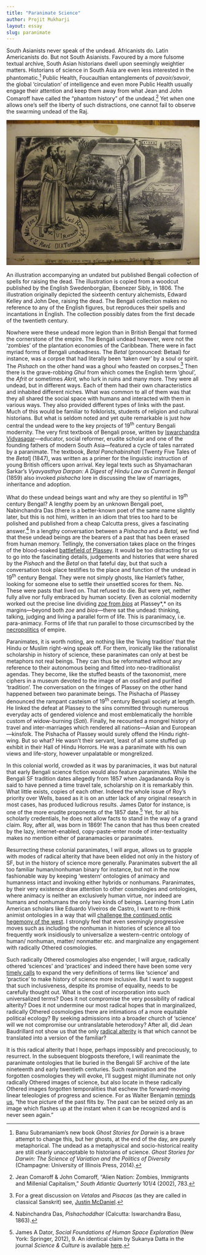 ```yaml
---
title: "Paranimate Science"
author: Projit Mukharji
layout: essay
slug: paranimate
---
```


South Asianists never speak of the undead. Africanists do. Latin
Americanists do. But not South Asianists. Favoured by a more fulsome
textual archive, South Asian historians dwell upon seemingly weightier
matters. Historians of science in South Asia are even less interested in
the phantomatic.[^1] Public Health, Foucaultian entanglements of
*pavoir/savoir*, the global ‘circulation’ of intelligence and even more
Public Health usually engage their attention and keep them away from
what Jean and John Comaroff have called the “phantom history” of the
undead.[^2] Yet when one allows one’s self the liberty of such
distractions, one cannot fail to observe the swarming undead of the Raj.

![](Mukharji-Indrajal.jpg)

<figcaption>
An illustration accompanying an undated but published Bengali collection of spells for raising the dead. The illustration is copied from a woodcut published by the English Swedenborgian, Ebenezer Sibly, in 1806. The illustration originally depicted the sixteenth century alchemists, Edward Kelley and John Dee, raising the dead. The Bengali collection makes no reference to any of the English figures, but reproduces their spells and incantations in English. The collection possibly dates from the first decade of the twentieth century.
</figcaption>

Nowhere were these undead more legion than in British Bengal that formed
the cornerstone of the empire. The Bengali undead however, were not the
‘zombies’ of the plantation economies of the Caribbean. There were in
fact myriad forms of Bengali undeadness. The *Betal* (pronounced:
Betaal) for instance, was a corpse that had literally been ‘taken over’
by a soul or spirit. The *Pishach* on the other hand was a ghoul who
feasted on corpses.[^3] Then there is the grave-robbing *Ghul* from
which comes the English term ‘ghoul’, the *Afrit* or sometimes *Akrit,*
who lurk in ruins and many more. They were all undead, but in different
ways. Each of them had their own characteristics and inhabited different
niches. What was common to all of them was that they all shared the
social space with humans and interacted with them in various ways. They
also provided different types of links with the past. Much of this would
be familiar to folklorists, students of religion and cultural
historians. But what is seldom noted and yet quite remarkable is just
how central the undead were to the key projects of 19<sup>th</sup> century
Bengali modernity. The very first textbook of Bengali prose, written by
[Iswarchandra Vidyasagar](http://harvardmagazine.com/2014/05/vita-ishvarchandra-vidyasagar)—educator,
social reformer, erudite scholar and one of the founding fathers of
modern South Asia—featured a cycle of tales narrated by a paranimate.
The textbook, *Betal Panchabinshati* [Twenty Five Tales of the *Betal*]
(1847), was written as a primer for the linguistic instruction of young
British officers upon arrival. Key legal texts such as Shyamacharan
Sarkar’s *Vyavyasthya Darpan: A Digest of Hindu Law as Current in
Bengal* (1859) also invoked *pishacha* lore in discussing the law of
marriages, inheritance and adoption.

What do these undead beings want and why are they so plentiful in 19<sup>th</sup>
century Bengal? A lengthy poem by an unknown Bengali poet, Nabinchandra
Das (there is a better-known poet of the same name slightly later, but
this is not him), written in an idiom that tries too hard to be polished
and published from a cheap Calcutta press, gives a fascinating
answer.[^4] In a lengthy conversation between a *Pishacha* and a
*Betal,* we find that these undead beings are the bearers of a past that
has been erased from human memory. Tellingly, the conversation takes
place on the fringes of the blood-soaked [battlefield of
Plassey](https://www.sscnet.ucla.edu/southasia/History/British/Plassey.html).
It would be too distracting for us to go into the fascinating details,
judgements and histories that were shared by the *Pishach* and the
*Betal* on that fateful day, but that such a conversation took place
testifies to the place and function of the undead in 19<sup>th</sup> century
Bengal. They were not simply ghosts, like Hamlet’s father, looking for
someone else to settle their unsettled scores for them. No. These were
pasts that lived on. That refused to die. But were yet, neither fully
alive nor fully embraced by human society. Even as colonial modernity
worked out the precise line dividing [*zoe* from *bios*](http://www.iep.utm.edu/agamben/#H3) at
Plassey*,* on its margins—beyond both *zoe* and *bios*—there sat the
undead: thinking, talking, judging and living a parallel form of life.
This is paranimacy, i.e. para-animacy. Forms of life that run parallel
to those circumscribed by the
[necropolitics](http://racismandnationalconsciousnessresources.files.wordpress.com/2008/11/achille-mbembe-necropolitics.pdf)
of empire.

Paranimates, it is worth noting, are nothing like the ‘living tradition’
that the Hindu or Muslim right-wing speak off. For them, ironically like
the rationalist scholarship in history of science, these paranimates can
only at best be metaphors not real beings. They can thus be reformatted
without any reference to their autonomous being and fitted into
neo-traditionalist agendas. They become, like the stuffed beasts of the
taxonomist, mere ciphers in a museum devoted to the image of an ossified
and purified ‘tradition’. The conversation on the fringes of Plassey on
the other hand happened between two paranimate beings. The Pishacha of
Plassey denounced the rampant casteism of 19<sup>th</sup> century Bengali society
at length. He linked the defeat at Plassey to the sins committed through
numerous everyday acts of gendered violence and most emblematically the
horrible custom of widow-burning (*Sati*). Finally, he recounted a
mongrel history of travel and inter-marriages which rendered all
nations—Asian and European—kinsfolk. The Pishacha of Plassey would
surely offend the Hindu right-wing. But so what? He wasn’t their
servant, least of all some stuffed up exhibit in their Hall of Hindu
Horrors. He was a paranimate with his own views and life-story, however
unpalatable or mongrelized.

In this colonial world, crowded as it was by paranimacies, it was but
natural that early Bengali science fiction would also feature
paranimates. While the Bengali SF tradition dates allegedly from 1857
when Jagadananda Roy is said to have penned a time travel tale,
scholarship on it is remarkably thin. What little exists, copies of each
other. Indeed the whole issue of Roy’s priority over Wells, based as it
is on an utter lack of any original research in most cases, has produced
ludicrous results. James Dator for instance, is one of the more erudite
proponents of the 1857 date.[^5] Yet, for all his scholarly credentials,
he does not allow facts to stand in the way of a grand claim. Roy, after
all, was born in 1869! The canon that has thus been created by the lazy,
internet-enabled, copy-paste-enter mode of inter-textuality makes no
mention either of paranamacies or paranimates.

Resurrecting these colonial paranimates, I will argue, allows us to
grapple with modes of radical alterity that have been elided not only in
the history of SF, but in the history of science more generally.
Paranimates subvert the all too familiar human/nonhuman binary for
instance, but not in the now fashionable way by keeping ‘western’
ontologies of animacy and humanness intact and invoking either hybrids
or nonhumans. Paranimates, by their very existence draw attention to
other cosmologies and ontologies, where animacy is neither an
exclusively human virtue, nor indeed are humans and nonhumans the only
two kinds of beings. Learning from Latin American scholars like Eduardo
Viveiros de Castro, I want to re-think animist ontologies in a way that
will [challenge the continued ontic hegemony of the west](http://culanth.org/fieldsights/462-the-politics-of-ontology-anthropological-positions).
I strongly feel that even seemingly progressive moves such as including
the nonhuman in histories of science all too frequently work insidiously
to universalize a western-centric ontology of human/ nonhuman, matter/
nonmatter etc. and marginalize any engagement with radically Othered
cosmologies.

Such radically Othered cosmologies also engender, I will argue,
radically othered ‘sciences’ and ‘practices’ and indeed there have been
some very [timely calls](http://www.jstor.org/stable/10.1086/652694) to
expand the very definitions of terms like ‘science’ and ‘practice’ to
make history of science more inclusive. But I want to suggest that such
inclusiveness, despite its promise of equality, needs to be carefully
thought out. What is the cost of incorporation into such universalized
terms? Does it not compromise the very possibility of radical alterity?
Does it not undermine our most radical hopes that in marginalized,
radically Othered cosmologies there are intimations of a more equitable
political ecology? By seeking admissions into a broader church of
‘science’ will we not compromise our untranslatable heterodoxy? After
all, did Jean Baudrillard not show us that the only [radical alterity](http://mitpress.mit.edu/books/radical-alterity) is that which
cannot be translated into a version of the familiar?

It is this radical alterity that I hope, perhaps impossibly and
precociously, to resurrect. In the subsequent blogposts therefore, I
will reanimate the paranimate ontologies that lie buried in the Bengali
SF archive of the late nineteenth and early twentieth centuries. Such
reanimation and the forgotten cosmologies they will evoke, I’ll suggest
might illuminate not only radically Othered images of science, but also
locate in these radically Othered images forgotten temporalities that
eschew the forward-moving linear teleologies of progress and science.
For as Walter Benjamin [reminds us](http://www.sfu.ca/~andrewf/CONCEPT2.html), “the true picture of the
past flits by. The past can be seized only as an image which flashes up
at the instant when it can be recognized and is never seen again.”

[^1]: Banu Subramaniam’s new book *Ghost Stories for Darwin* is a brave
    attempt to change this, but her ghosts, at the end of the day, are
    purely metaphorical. The undead as a metaphysical and
    socio-historical reality are still clearly unacceptable to
    historians of science. *Ghost Stories for Darwin: The Science of
    Variation and the Politics of Diversity* (Champagne: University of
    Illinois Press, 2014).

[^2]: Jean Comaroff & John Comaroff, “Alien Nation: Zombies, Immigrants
    and Millenial Capitalism,” *South Atlantic Quarterly* 101/4 (2002),
    783.

[^3]: For a great discussion on *Vetalas* and *Pisacas* (as they are
    called in classical Sanskrit) see, [Justin McDaniel](http://kyotoreview.org/issue-12/encountering-corpses-notes-on-zombies-and-the-living-dead-in-buddhist-southeast-asia/).

[^4]: Nabinchandra Das, *Pishachoddhar* (Calcutta: Iswarchandra Basu,
    1863).

[^5]: James A Dator, *Social Foundations of Human Space Exploration*
    (New York: Springer, 2012), 9. An identical claim by Sukanya Datta
    in the journal *Science & Culture* is available
    [here](http://www.scienceandculture-isna.org/july_aug_12/06%20Sukanya%20Datta/06%20Sukanya%20Datta.htm).

